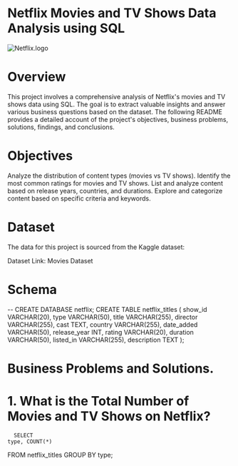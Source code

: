 # Netflix Movies and TV Shows Data Analysis using SQL  
![Netflix.logo]()

# Overview

This project involves a comprehensive analysis of Netflix's movies and TV shows data using SQL. The goal is to extract valuable insights and answer various business questions based on the dataset. The following README provides a detailed account of the project's objectives, business problems, solutions, findings, and conclusions.

# Objectives

Analyze the distribution of content types (movies vs TV shows).
Identify the most common ratings for movies and TV shows.
List and analyze content based on release years, countries, and durations.
Explore and categorize content based on specific criteria and keywords.

# Dataset
The data for this project is sourced from the Kaggle dataset:

Dataset Link: Movies Dataset

# Schema

-- CREATE DATABASE netflix;
CREATE TABLE netflix_titles (
    show_id VARCHAR(20),
    type VARCHAR(50),
    title VARCHAR(255),
    director VARCHAR(255),
    cast TEXT,
    country VARCHAR(255),
    date_added VARCHAR(50),
    release_year INT,
    rating VARCHAR(20),
    duration VARCHAR(50),
    listed_in VARCHAR(255),
    description TEXT
);  

# Business Problems and Solutions. 

# 1. What is the Total Number of Movies and TV Shows on Netflix?
      SELECT 
    type, COUNT(*)
FROM
    netflix_titles
GROUP BY type;








